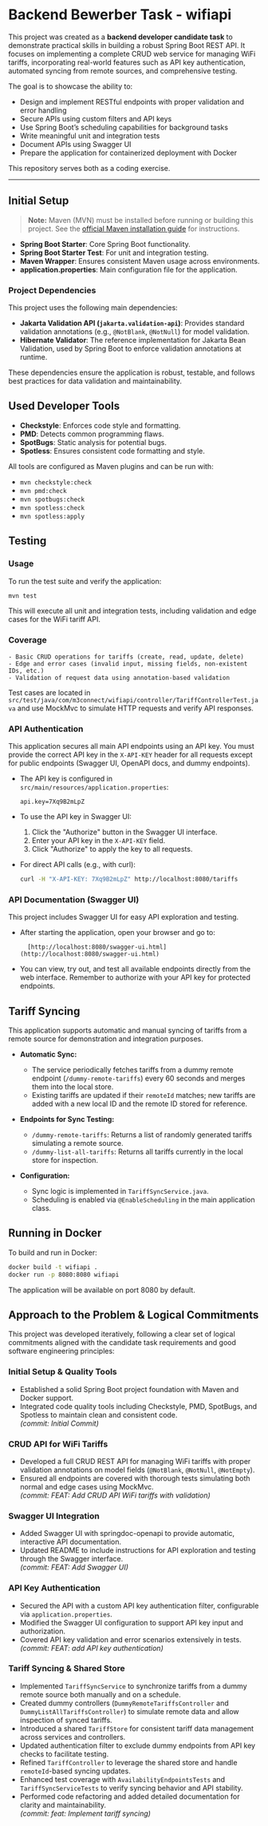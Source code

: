 # Backend Bewerber Task - wifiapi

This project was created as a **backend developer candidate task** to demonstrate practical skills in building a robust Spring Boot REST API. It focuses on implementing a complete CRUD web service for managing WiFi tariffs, incorporating real-world features such as API key authentication, automated syncing from remote sources, and comprehensive testing.

The goal is to showcase the ability to:

- Design and implement RESTful endpoints with proper validation and error handling  
- Secure APIs using custom filters and API keys  
- Use Spring Boot’s scheduling capabilities for background tasks  
- Write meaningful unit and integration tests  
- Document APIs using Swagger UI  
- Prepare the application for containerized deployment with Docker  

This repository serves both as a coding exercise.

---


## Initial Setup

> **Note:** Maven (MVN) must be installed before running or building this project. See the [official Maven installation guide](https://maven.apache.org/install.html) for instructions.

- **Spring Boot Starter**: Core Spring Boot functionality.
- **Spring Boot Starter Test**: For unit and integration testing.
- **Maven Wrapper**: Ensures consistent Maven usage across environments.
- **application.properties**: Main configuration file for the application.

### Project Dependencies

This project uses the following main dependencies:

- **Jakarta Validation API (`jakarta.validation-api`)**: Provides standard validation annotations (e.g., `@NotBlank`, `@NotNull`) for model validation.
- **Hibernate Validator**: The reference implementation for Jakarta Bean Validation, used by Spring Boot to enforce validation annotations at runtime.

These dependencies ensure the application is robust, testable, and follows best practices for data validation and maintainability.

## Used Developer Tools
- **Checkstyle**: Enforces code style and formatting.
- **PMD**: Detects common programming flaws.
- **SpotBugs**: Static analysis for potential bugs.
- **Spotless**: Ensures consistent code formatting and style.

All tools are configured as Maven plugins and can be run with:
- `mvn checkstyle:check`
- `mvn pmd:check`
- `mvn spotbugs:check`
- `mvn spotless:check`
- `mvn spotless:apply`

## Testing

### Usage

To run the test suite and verify the application:

```bash
mvn test
```

This will execute all unit and integration tests, including validation and edge cases for the WiFi tariff API.

### Coverage
	- Basic CRUD operations for tariffs (create, read, update, delete)
	- Edge and error cases (invalid input, missing fields, non-existent IDs, etc.)
	- Validation of request data using annotation-based validation

Test cases are located in `src/test/java/com/m3connect/wifiapi/controller/TariffControllerTest.java` and use MockMvc to simulate HTTP requests and verify API responses.


### API Authentication

This application secures all main API endpoints using an API key. You must provide the correct API key in the `X-API-KEY` header for all requests except for public endpoints (Swagger UI, OpenAPI docs, and dummy endpoints).

- The API key is configured in `src/main/resources/application.properties`:
	```properties
	api.key=7Xq9B2mLpZ
	```

- To use the API key in Swagger UI:
	1. Click the "Authorize" button in the Swagger UI interface.
	2. Enter your API key in the `X-API-KEY` field.
	3. Click "Authorize" to apply the key to all requests.

- For direct API calls (e.g., with curl):
	```bash
	curl -H "X-API-KEY: 7Xq9B2mLpZ" http://localhost:8080/tariffs
	```

### API Documentation (Swagger UI)

This project includes Swagger UI for easy API exploration and testing.

- After starting the application, open your browser and go to:

		[http://localhost:8080/swagger-ui.html](http://localhost:8080/swagger-ui.html)

- You can view, try out, and test all available endpoints directly from the web interface. Remember to authorize with your API key for protected endpoints.


## Tariff Syncing

This application supports automatic and manual syncing of tariffs from a remote source for demonstration and integration purposes.

- **Automatic Sync:**
	- The service periodically fetches tariffs from a dummy remote endpoint (`/dummy-remote-tariffs`) every 60 seconds and merges them into the local store.
	- Existing tariffs are updated if their `remoteId` matches; new tariffs are added with a new local ID and the remote ID stored for reference.

- **Endpoints for Sync Testing:**
	- `/dummy-remote-tariffs`: Returns a list of randomly generated tariffs simulating a remote source.
	- `/dummy-list-all-tariffs`: Returns all tariffs currently in the local store for inspection.

- **Configuration:**
	- Sync logic is implemented in `TariffSyncService.java`.
	- Scheduling is enabled via `@EnableScheduling` in the main application class.

## Running in Docker
To build and run in Docker:
```bash
docker build -t wifiapi .
docker run -p 8080:8080 wifiapi
```


The application will be available on port 8080 by default.


## Approach to the Problem & Logical Commitments

This project was developed iteratively, following a clear set of logical commitments aligned with the candidate task requirements and good software engineering principles:

### Initial Setup & Quality Tools

- Established a solid Spring Boot project foundation with Maven and Docker support.
- Integrated code quality tools including Checkstyle, PMD, SpotBugs, and Spotless to maintain clean and consistent code.  
  *(commit: Initial Commit)*

### CRUD API for WiFi Tariffs

- Developed a full CRUD REST API for managing WiFi tariffs with proper validation annotations on model fields (`@NotBlank`, `@NotNull`, `@NotEmpty`).
- Ensured all endpoints are covered with thorough tests simulating both normal and edge cases using MockMvc.  
  *(commit: FEAT: Add CRUD API WiFi tariffs with validation)*

### Swagger UI Integration

- Added Swagger UI with springdoc-openapi to provide automatic, interactive API documentation.
- Updated README to include instructions for API exploration and testing through the Swagger interface.  
  *(commit: FEAT: Add Swagger UI)*

### API Key Authentication

- Secured the API with a custom API key authentication filter, configurable via `application.properties`.
- Modified the Swagger UI configuration to support API key input and authorization.
- Covered API key validation and error scenarios extensively in tests.  
  *(commit: FEAT: add API key authentication)*

### Tariff Syncing & Shared Store

- Implemented `TariffSyncService` to synchronize tariffs from a dummy remote source both manually and on a schedule.
- Created dummy controllers (`DummyRemoteTariffsController` and `DummyListAllTariffsController`) to simulate remote data and allow inspection of synced tariffs.
- Introduced a shared `TariffStore` for consistent tariff data management across services and controllers.
- Updated authentication filter to exclude dummy endpoints from API key checks to facilitate testing.
- Refined `TariffController` to leverage the shared store and handle `remoteId`-based syncing updates.
- Enhanced test coverage with `AvailabilityEndpointsTests` and `TariffSyncServiceTests` to verify syncing behavior and API stability.
- Performed code refactoring and added detailed documentation for clarity and maintainability.  
  *(commit: feat: Implement tariff syncing)*
